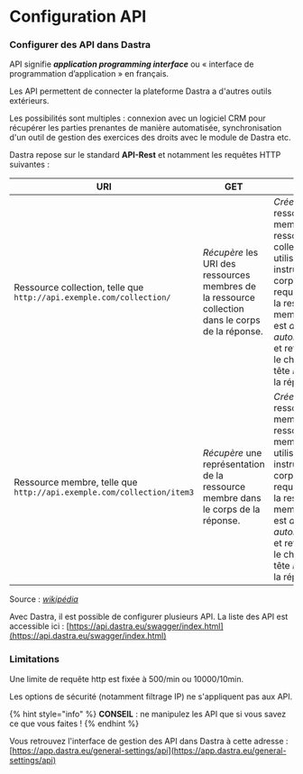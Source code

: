 # Configuration API

### Configurer des API dans Dastra&#x20;

API signifie _**application programming interface**_ ou « interface de programmation d’application » en français.&#x20;

Les API permettent de connecter la plateforme Dastra a d'autres outils extérieurs.&#x20;

Les possibilités sont multiples : connexion avec un logiciel CRM pour récupérer les parties prenantes de manière automatisée, synchronisation d'un outil de gestion des exercices des droits avec le module de Dastra etc.

Dastra repose sur le standard **API-Rest** et notamment les requêtes HTTP suivantes :&#x20;



| URI                                                                   | GET                                                                                               | POST                                                                                                                                                                                                                                           | PUT                                                                                                                                                                                                | PATCH                                                                                                                                                                                                                  | DELETE                                                                                   |
| --------------------------------------------------------------------- | ------------------------------------------------------------------------------------------------- | ---------------------------------------------------------------------------------------------------------------------------------------------------------------------------------------------------------------------------------------------- | -------------------------------------------------------------------------------------------------------------------------------------------------------------------------------------------------- | ---------------------------------------------------------------------------------------------------------------------------------------------------------------------------------------------------------------------- | ---------------------------------------------------------------------------------------- |
| Ressource collection, telle que `http://api.exemple.com/collection/`  | _Récupère_ les URI des ressources membres de la ressource collection dans le corps de la réponse. | _Crée_ une ressource membre dans la ressource collection en utilisant les instructions du corps de la requête. L'URI de la ressource membre créée est _attribué automatiquement_ et retourné dans le champ d'en-tête _Location_ de la réponse. | _Remplace_ toutes les représentations des ressources membres de la ressource collection par la représentation dans le corps de la requête, ou _crée_ la ressource collection si elle n'existe pas. | _Met à jour_ toutes les représentations des ressources membres de la ressource collection en utilisant les instructions du corps de la requête, ou _crée éventuellement_ la ressource collection si elle n'existe pas. | _Supprime_ toutes les représentations des ressources membres de la ressource collection. |
| Ressource membre, telle que `http://api.exemple.com/collection/item3` | _Récupère_ une représentation de la ressource membre dans le corps de la réponse.                 | _Crée_ une ressource membre dans la ressource membre en utilisant les instructions du corps de la requête. L'URI de la ressource membre créée est _attribué automatiquement_ et retourné dans le champ d'en-tête _Location_ de la réponse.     | _Remplace_ toutes les représentations de la ressource membre, ou _crée_ la ressource membre si elle n'existe pas, par la représentation dans le corps de la requête.                               | _Met à jour_ toutes les représentations de la ressource membre, ou _crée éventuellement_ la ressource membre si elle n'existe pas, en utilisant les instructions du corps de la requête.                               | _Supprime_ toutes les représentations de la ressource membre.                            |

&#x20;Source : [_wikipédia_](https://fr.wikipedia.org/wiki/Representational\_state\_transfer)&#x20;



Avec Dastra, il est possible de configurer plusieurs API. La liste des API est accessible ici : [https://api.dastra.eu/swagger/index.html](https://api.dastra.eu/swagger/index.html)

### Limitations&#x20;

Une limite de requête http est fixée à 500/min ou 10000/10min.

Les options de sécurité (notamment filtrage IP) ne s'appliquent pas aux API.&#x20;

{% hint style="info" %}
**CONSEIL** : ne manipulez les API que si vous savez ce que vous faites !
{% endhint %}



Vous retrouvez l'interface de gestion des API dans Dastra à cette adresse : [https://app.dastra.eu/general-settings/api](https://app.dastra.eu/general-settings/api)





